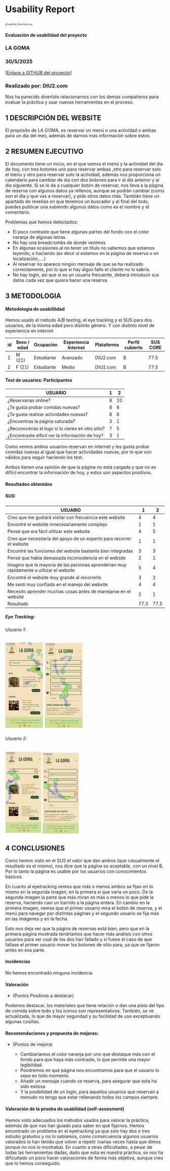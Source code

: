 # Usability Report



<img src="https://encrypted-tbn0.gstatic.com/images?q=tbn:ANd9GcRF017nhV-TFmNER2OM8UbXtdN6xwAKBYrv0i6onNfKu6Yn0BV0RK6aiOroeXl73LSY-B0&usqp=CAU" alt="usability Download png" style="zoom:50%;" />

#### Evaluación de usabilidad del proyecto 

### LA GOMA

### 30/5/2025


[[Enlace a GITHUB del proyecto](https://github.com/lunaanelia/DIU_UX_CaseStudy)]


### Realizado por: DIU2.com

Nos ha parecido divertido relacionarnos con los demás compañeros para evaluar la práctica y usar nuevas herramientas en el proceso.



## 1 DESCRIPCIÓN DEL WEBSITE

El propósito de LA GOMA, es reservar un menú o una actividad o ambas para un día del mes, además de darnos más información sobre estos. 


## 2 RESUMEN EJECUTIVO


El documento tiene un inicio, en el que vemos el menú y la actividad del dia de hoy, con tres botones uno para reservar ambas ,otro para reservar solo el menu y otro para reservar solo la actividad, además nos proporciona un calendario para cambiar de dia con dos botones para ir al día anterior y al dia siguiente. Si se le da a cualquier botón de reservar, nos lleva a la página de reserva con algunos datos ya rellenos, aunque se podrán cambiar (como son el día y que vas a reservar),  y pide otros datos más. También tiene un apartado de reseñas en que tenemos un buscador y al final del todo, puedes publicar una subiendo algunos datos como es el nombre y el comentario.

Problemas que hemos detectados:
 - El poco contraste que tiene algunas partes del fondo con el color naranja de algunas letras.
 - No hay una  breadcrumbs de donde venimos
 - En algunas ocasiones al no tener un título no sabemos que estamos leyendo, o haciendo (es decir si estamos en la página de reserva o en localización,....)
 - Al reservar no aparece ningún mensaje de que se ha realizado correctamente, por lo que si hay algún fallo el cliente no lo sabría.
 - No hay login, así que si es un usuario frecuente, deberá introducir sus datos cada vez que quiera hacer una reserva











## 3 METODOLOGIA 

#### Metodología de usabililidad

Hemos usado el método A/B testing, el eye tracking y el SUS para dos usuarios, de la misma edad pero distinto género. Y con distinto nivel de experiencia en internet

| id | Sexo / edad | Ocupación | Experiencia Internet | Plataforma | Perfil cubierto | SUS CORE |
| -- | ------- | -------- | ------- | ------- | ------- | ---- |
| 1 | M (21) | Estudiante | Avanzado | DIU2.com | B | 77.5 |
| 2 | F (21) | Estudiante | Medio | DIU2.com | B | 77.5 |
 

#### Test de usuarios: Participantes

| USUARIO | 1 | 2 |
| ---------- | -- | -- |
| ¿Reservarias online? | 8 | 10 |
| ¿Te gusta probar comidas nuevas? | 8 | 8 |
| ¿Te gusta realizar actividades nuevas? | 8 | 8 |
| ¿Encuentras la página saturada? | 3 | 1 |
| ¿Reconocerías el logo si lo vieres en otro sitio? | 7 | 5 |
| ¿Encontraste difícil ver la información de hoy? | 3 | 1 |


Como vemos ambos usuarios reservan en internet y les gusta probar comidas nuevas al igual que hacer actividades nuevas, por lo que son válidos para seguir haciendo los test.

Ambos tienen una opinión de que la página no está cargada y que no es difícil encontrar la información de hoy, y estos son aspectos positivos.


#### Resultados obtenidos

  ##### SUS:

| USUARIO | 1 | 2 |
| ------- | -- | -- |
| Creo que me gustará visitar con frecuencia este website | 4 | 4 |
| Encontré el website innecesariamente complejo | 1 | 1 |
| Pensé que era fácil utilizar este website | 4 | 5 |
| Creo que necesitaría del apoyo de un experto para recorrer el website | 1 | 1 |
| Encontré las funciones del website bastante bien integradas | 3 | 3 |
| Pensé que había demasiada inconsistencia en el website | 2 | 1 |
| Imagino que la mayoría de las personas aprenderían muy rápidamente a utilizar el website | 5 | 4 |
| Encontré el website muy grande al recorrerlo | 3 | 2 |
| Me sentí muy confiado en el manejo del website | 4 | 4 |
| Necesito aprender muchas cosas antes de manejarse en el website | 2 | 1 |
| Resultado | 77.5 | 77.5 |

  ##### Eye Tracking:

  ###### Usuario 1:
  <img src="./Usuario1COM.png" alt="Eye Tracking Usuario 1 COM" style="zoom:50%;" />

  ###### Usuario 2:
  <img src="./Usuario2COM.png" alt="Eye Tracking Usuario 2 COM" style="zoom:50%;" />











## 4 CONCLUSIONES 



Como hemos visto en el SUS el valor que dan ambos (que casualmente el resultado es el mismo), nos dice que la página es aceptable, con un nivel B. Por lo tanto la página es usable por los usuarios con conocimientos básicos.

En cuanto al eyetracking vemos que más o menos ambos se fijan en lo mismo en la segunda imagen, en la primera si que varia un poco. De la segunda imagen la parte que más miran es más o menos lo que pide la reserva, haciendo casi un barrido a la página entera. En cambio en la primera imagen, vemos que el primer usuario mira el botón de reserva, y el menú para navegar por distintas páginas y el segundo usuario se fija más en las imágenes y en la fecha.

Esto nos deja ver que la página de reservas está bien, pero que en la primera página mostrada tendríamos que hacer más análisis con otros usuarios para ver cual de los dos han fallado y si fuese el caso de que fallase el primer usuario mover los botones de sitio para, ya que se fijaron antes en esa parte.



#### Incidencias

No hemos encontrado ninguna incidencia



#### Valoración 

* (Puntos Positivos a destacar)

Podemos destacar, los materiales que tiene relación o dan una pista del tipo de comida sobre todo y los iconos son representativos. También, se ve actualizada, lo que da mayor seguridad y su facilidad de uso exceptuando algunas cosillas.


#### Recomendaciones y propuesta de mejoras: 

* (Puntos de mejora)

   - Cambiaríamos el color naranja por uno que destaque más con el fondo para que haya más contraste, lo que permite una mayor legibilidad.
   - Pondremos en qué página nos encontramos para que el usuario lo sepa en todo momento.
   - Añadir un mensaje cuando se reserva, para asegurar que esta ha sido exitosa
   - Y la posibilidad de un login, para aquellos usuarios que reservan a menudo no tenga que estar rellenando todos los campos siempre.



#### Valoración de la prueba de usabilidad (self-assesment)

Hemos visto adecuados los métodos usados para valorar la práctica, además de que nos han guiado para saber en qué fijarnos. Hemos encontrado un problema en el eyetracking ya que solo hay dos o tres estudio gratuitos y no lo sabíamos, como consecuencia algunos usuarios valorados lo han tenido que volver a repetir (varias veces hasta que dimos porque no nos lo mostraba). En cuanto a otras dificultades, a pesar de todas las herramientas dadas, dado que esta es nuestra práctica, se nos ha dificultado un poco hacer valoraciones de forma más objetiva, aunque creo que lo hemos conseguido.
